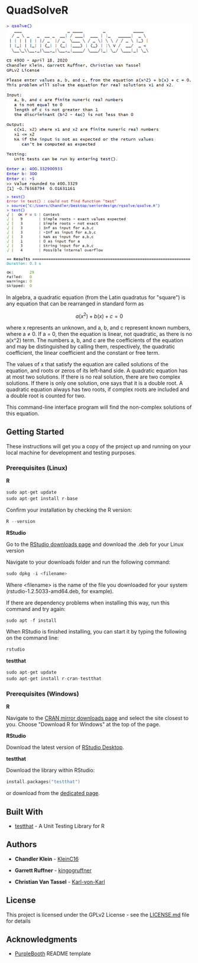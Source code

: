 # QuadSolveR

<img src="images/output.png" width="600">
<img src="images/unit.png" width="600">

In algebra, a quadratic equation (from the Latin quadratus for "square") is any equation that can be rearranged in standard form as

```math
a(x^2) + b(x) + c = 0
```

where x represents an unknown, and a, b, and c represent known numbers, where a ≠ 0. If a = 0, then the equation is linear, not quadratic, as there is no a(x^2) term. The numbers a, b, and c are the coefficients of the equation and may be distinguished by calling them, respectively, the quadratic coefficient, the linear coefficient and the constant or free term.

The values of x that satisfy the equation are called solutions of the equation, and roots or zeros of its left-hand side. A quadratic equation has at most two solutions. If there is no real solution, there are two complex solutions. If there is only one solution, one says that it is a double root. A quadratic equation always has two roots, if complex roots are included and a double root is counted for two.

This command-line interface program will find the non-complex solutions of this equation.

## Getting Started

These instructions will get you a copy of the project up and running on your local machine for development and testing purposes.

### Prerequisites (Linux)

**R**

```c
sudo apt-get update
sudo apt-get install r-base
```

Confirm your installation by checking the R version:

```c
R --version
```

**RStudio**

Go to the [RStudio downloads page](https://rstudio.com/products/rstudio/download/#download) and download the .deb for your Linux version

Navigate to your downloads folder and run the following command:

```c
sudo dpkg -i <filename>
```

Where \<filename\> is the name of the file you downloaded for your system (rstudio-1.2.5033-amd64.deb, for example).

If there are dependency problems when installing this way, run this command and try again:

```c
sudo apt -f install
```

When RStudio is finished installing, you can start it by typing the following on the command line:

```c
rstudio
```

**testthat**

```c
sudo apt-get update
sudo apt-get install r-cran-testthat
```

### Prerequisites (Windows)

**R**

Navigate to the [CRAN mirror downloads page](https://cran.r-project.org/mirrors.html) and select the site closest to you. Choose "Download R for Windows" at the top of the page.

**RStudio**

Download the latest version of [RStudio Desktop](https://rstudio.com/products/rstudio/download/#download).

**testthat**

Download the library within RStudio:

```c
install.packages("testthat")
```

 or download from the [dedicated page](https://cloud.r-project.org/web/packages/testthat/index.html).

<!-- ### Installing -->
<!-- A step by step series of examples that tell you how to get a development env running
Say what the step will be -->

<!-- Navigate to the project folder "quadraticsolve/"

```
cd quadraticsolve
```

And repeat

```
until finished
```

End with an example of getting some data out of the system or using it for a little demo -->

<!-- ## Running the tests

Explain how to run the automated tests for this system

### Break down into end to end tests

Explain what these tests test and why

```
Give an example
```

### And coding style tests

Explain what these tests test and why

```
Give an example
``` -->

## Built With

* [testthat](https://testthat.r-lib.org/) - A Unit Testing Library for R

## Authors

* **Chandler Klein** - [KleinC16](https://github.com/kleinc16)

* **Garrett Ruffner** - [kingogruffner](https://github.com/kingogruffner)

* **Christian Van Tassel** - [Karl-von-Karl](https://github.com/karl-von-karl)

## License

This project is licensed under the GPLv2 License - see the [LICENSE.md](LICENSE.md) file for details

## Acknowledgments

* [PurpleBooth](https://github.com/PurpleBooth) README template

